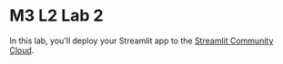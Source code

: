 # M3 L2 Lab 2

In this lab, you'll deploy your Streamlit app to the [Streamlit Community Cloud](https://streamlit.io/cloud).
